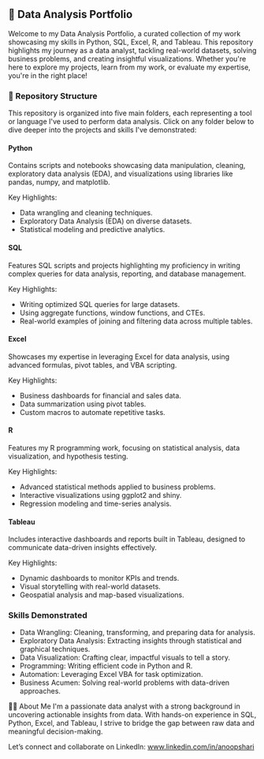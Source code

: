 ## 🌟 Data Analysis Portfolio
Welcome to my Data Analysis Portfolio, a curated collection of my work showcasing my skills in Python, SQL, Excel, R, and Tableau. This repository highlights my journey as a data analyst, tackling real-world datasets, solving business problems, and creating insightful visualizations. Whether you're here to explore my projects, learn from my work, or evaluate my expertise, you're in the right place!

### 📂 Repository Structure
This repository is organized into five main folders, each representing a tool or language I've used to perform data analysis. Click on any folder below to dive deeper into the projects and skills I've demonstrated:

#### Python

Contains scripts and notebooks showcasing data manipulation, cleaning, exploratory data analysis (EDA), and visualizations using libraries like pandas, numpy, and matplotlib.

Key Highlights:

- Data wrangling and cleaning techniques.
- Exploratory Data Analysis (EDA) on diverse datasets.
- Statistical modeling and predictive analytics.


#### SQL

Features SQL scripts and projects highlighting my proficiency in writing complex queries for data analysis, reporting, and database management.

Key Highlights:

- Writing optimized SQL queries for large datasets.
- Using aggregate functions, window functions, and CTEs.
- Real-world examples of joining and filtering data across multiple tables.

  
#### Excel

Showcases my expertise in leveraging Excel for data analysis, using advanced formulas, pivot tables, and VBA scripting.

Key Highlights:

- Business dashboards for financial and sales data.
- Data summarization using pivot tables.
- Custom macros to automate repetitive tasks.

#### R

Features my R programming work, focusing on statistical analysis, data visualization, and hypothesis testing.

Key Highlights:

- Advanced statistical methods applied to business problems.
- Interactive visualizations using ggplot2 and shiny.
- Regression modeling and time-series analysis.

#### Tableau

Includes interactive dashboards and reports built in Tableau, designed to communicate data-driven insights effectively.

Key Highlights:

- Dynamic dashboards to monitor KPIs and trends.
- Visual storytelling with real-world datasets.
- Geospatial analysis and map-based visualizations.


### Skills Demonstrated

- Data Wrangling: Cleaning, transforming, and preparing data for analysis.
- Exploratory Data Analysis: Extracting insights through statistical and graphical techniques.
- Data Visualization: Crafting clear, impactful visuals to tell a story.
- Programming: Writing efficient code in Python and R.
- Automation: Leveraging Excel VBA for task optimization.
- Business Acumen: Solving real-world problems with data-driven approaches.




👨‍💻 About Me
I'm a passionate data analyst with a strong background in uncovering actionable insights from data. With hands-on experience in SQL, Python, Excel, and Tableau, I strive to bridge the gap between raw data and meaningful decision-making.

Let’s connect and collaborate on LinkedIn: www.linkedin.com/in/anoopshari


